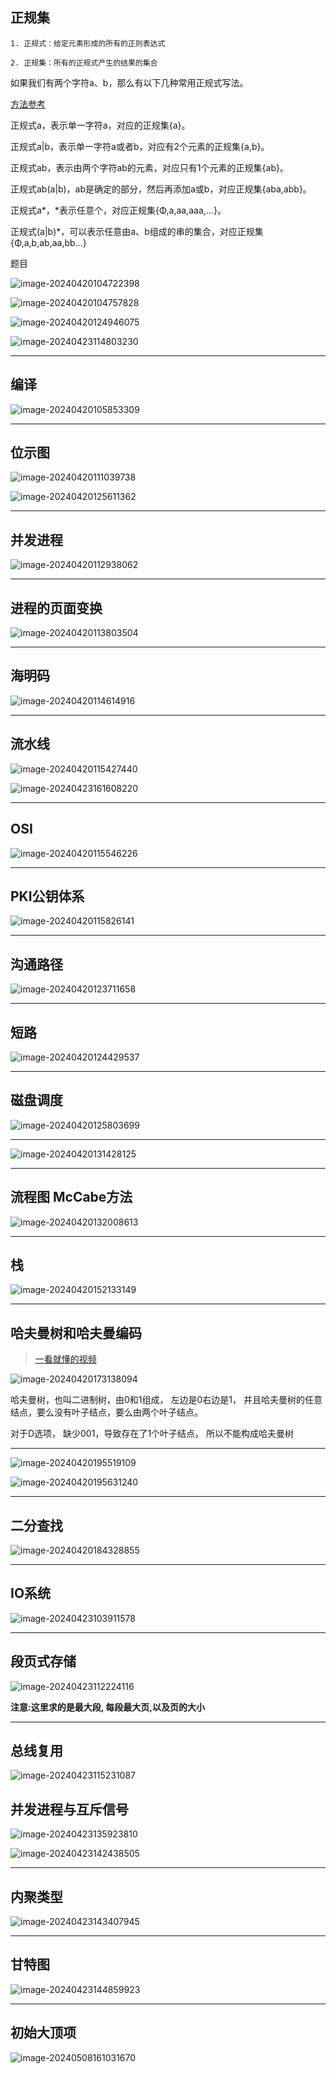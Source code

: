 ## 正规集

```
1. 正规式：给定元素形成的所有的正则表达式

2. 正规集：所有的正规式产生的结果的集合
```

如果我们有两个字符a、b，那么有以下几种常用正规式写法。



[方法参考](https://developer.aliyun.com/article/805908)

正规式a，表示单一字符a，对应的正规集{a}。

正规式a|b，表示单一字符a或者b，对应有2个元素的正规集{a,b}。

正规式ab，表示由两个字符ab的元素，对应只有1个元素的正规集{ab}。

正规式ab(a|b)，ab是确定的部分，然后再添加a或b，对应正规集{aba,abb}。

正规式a*，*表示任意个，对应正规集{Φ,a,aa,aaa,...}。

正规式(a|b)*，可以表示任意由a、b组成的串的集合，对应正规集{Φ,a,b,ab,aa,bb...}



题目

![image-20240420104722398](../../../images/image-20240420104722398.png)





![image-20240420104757828](../../../images/image-20240420104757828.png)



![image-20240420124946075](../../../images/image-20240420124946075.png)



![image-20240423114803230](../../../images/image-20240423114803230.png)

---



## 编译

![image-20240420105853309](../../../images/image-20240420105853309.png)



---



## 位示图

![image-20240420111039738](../../../images/image-20240420111039738.png)



![image-20240420125611362](../../../images/image-20240420125611362.png)



---



## 并发进程

![image-20240420112938062](../../../images/image-20240420112938062.png)



---

## 进程的页面变换

![image-20240420113803504](../../../images/image-20240420113803504.png)





---



## 海明码

![image-20240420114614916](../../../images/image-20240420114614916.png)





---

## 流水线

![image-20240420115427440](../../../images/image-20240420115427440.png)



![image-20240423161608220](../../../images/image-20240423161608220.png)





---

## OSI

![image-20240420115546226](../../../images/image-20240420115546226.png)



---

## PKI公钥体系

![image-20240420115826141](../../../images/image-20240420115826141.png)



---



## 沟通路径

![image-20240420123711658](../../../images/image-20240420123711658.png)



---

## 短路

![image-20240420124429537](../../../images/image-20240420124429537.png)



---



## 磁盘调度

![image-20240420125803699](../../../images/image-20240420125803699.png)



---



![image-20240420131428125](../../../images/image-20240420131428125.png)



---

## 流程图 McCabe方法

![image-20240420132008613](../../../images/image-20240420132008613.png)



---

## 栈

![image-20240420152133149](../../../images/image-20240420152133149.png)



---

## 哈夫曼树和哈夫曼编码

>  [一看就懂的视频](https://www.bilibili.com/video/BV1hK4y1k7Wr/?spm_id_from=333.337.search-card.all.click&vd_source=388f01bb44f002e4de4c1a3c6ceb7302)

![image-20240420173138094](../../../images/image-20240420173138094.png)

哈夫曼树，也叫二进制树，由0和1组成， 左边是0右边是1， 并且哈夫曼树的任意结点，要么没有叶子结点，要么由两个叶子结点。 

对于D选项， 缺少001，导致存在了1个叶子结点， 所以不能构成哈夫曼树

---



![image-20240420195519109](../../../images/image-20240420195519109.png)



![image-20240420195631240](../../../images/image-20240420195631240.png)



---

## 二分查找

![image-20240420184328855](../../../images/image-20240420184328855.png)







---

## IO系统

![image-20240423103911578](../../../images/image-20240423103911578.png)



---

## 段页式存储

![image-20240423112224116](../../../images/image-20240423112224116.png)

**注意:这里求的是最大段, 每段最大页,以及页的大小**

---

## 总线复用

![image-20240423115231087](../../../images/image-20240423115231087.png)

## 并发进程与互斥信号

![image-20240423135923810](../../../images/image-20240423135923810.png)



![image-20240423142438505](../../../images/image-20240423142438505.png)



---

## 内聚类型

![image-20240423143407945](../../../images/image-20240423143407945.png)

---

## 甘特图

![image-20240423144859923](../../../images/image-20240423144859923.png)

---

## 初始大顶项

![image-20240508161031670](../../../images/image-20240508161031670.png)













